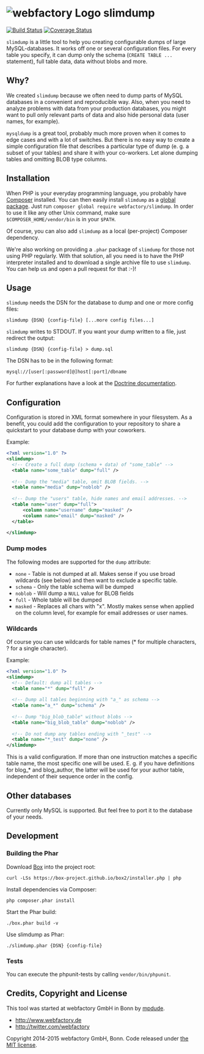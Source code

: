 ![webfactory Logo](https://www.webfactory.de/bundles/webfactorytwiglayout/img/logo.png) slimdump
========

[![Build Status](https://travis-ci.org/webfactory/slimdump.svg?branch=master)](https://travis-ci.org/webfactory/slimdump)
[![Coverage Status](https://coveralls.io/repos/webfactory/slimdump/badge.svg?branch=master&service=github)](https://coveralls.io/github/webfactory/slimdump?branch=master)

`slimdump` is a little tool to help you creating configurable dumps of large MySQL-databases. It works off one or several configuration files. For every table you specify, it can dump only the schema (`CREATE TABLE ...` statement), full table data, data without blobs and more.

## Why?

We created `slimdump` because we often need to dump parts of MySQL databases in a convenient and reproducible way. Also, when you need to analyze problems with data from your production databases, you might want to pull only relevant parts of data and also hide personal data (user names, for example).

`mysqldump` is a great tool, probably much more proven when it comes to edge cases and with a lot of switches. But there is no easy way to create a simple configuration file that describes a particular type of dump (e. g. a subset of your tables) and share it with your co-workers. Let alone dumping tables and omitting BLOB type columns. 

## Installation

When PHP is your everyday programming language, you probably have [Composer](https://getcomposer.org) installed. You can then easily install `slimdump` as a [global package](https://getcomposer.org/doc/03-cli.md#global). Just run `composer global require webfactory/slimdump`. In order to use it like any other Unix command, make sure `$COMPOSER_HOME/vendor/bin` is in your `$PATH`.

Of course, you can also add `slimdump` as a local (per-project) Composer dependency.

We're also working on providing a `.phar` package of `slimdump` for those not using PHP regularly. With that solution, all you need is to have the PHP interpreter installed and to download a single archive file to use `slimdump`. You can help us and open a pull request for that :-)!

## Usage
`slimdump` needs the DSN for the database to dump and one or more config files:

`slimdump {DSN} {config-file} [...more config files...]`

`slimdump` writes to STDOUT. If you want your dump written to a file, just redirect the output:

`slimdump {DSN} {config-file} > dump.sql`

The DSN has to be in the following format:

`mysql://[user[:password]@]host[:port]/dbname`

For further explanations have a look at the [Doctrine documentation](http://doctrine-orm.readthedocs.org/projects/doctrine-dbal/en/latest/reference/configuration.html#connecting-using-a-url).

## Configuration
Configuration is stored in XML format somewhere in your filesystem. As a benefit, you could add the configuration to your repository to share a quickstart to your database dump with your coworkers.

Example:
```xml
<?xml version="1.0" ?>
<slimdump>
  <!-- Create a full dump (schema + data) of "some_table" -->
  <table name="some_table" dump="full" />
  
  <!-- Dump the "media" table, omit BLOB fields. -->
  <table name="media" dump="noblob" />
  
  <!-- Dump the "users" table, hide names and email addresses. -->
  <table name="user" dump="full">
      <column name="username" dump="masked" />
      <column name="email" dump="masked" />
  </table>
  
</slimdump>
```

### Dump modes

The following modes are supported for the `dump` attribute:
* `none` - Table is not dumped at all. Makes sense if you use broad wildcards (see below) and then want to exclude a specific table.
* `schema` - Only the table schema will be dumped
* `noblob` - Will dump a `NULL` value for BLOB fields
* `full` - Whole table will be dumped
* `masked` - Replaces all chars with "x". Mostly makes sense when applied on the column level, for example for email addresses or user names.

### Wildcards
Of course you can use wildcards for table names (* for multiple characters, ? for a single character).

Example:
```xml
<?xml version="1.0" ?>
<slimdump>
  <!-- Default: dump all tables -->
  <table name="*" dump="full" />
  
  <!-- Dump all tables beginning with "a_" as schema -->
  <table name="a_*" dump="schema" />
  
  <!-- Dump "big_blob_table" without blobs -->
  <table name="big_blob_table" dump="noblob" />
  
  <!-- Do not dump any tables ending with "_test" -->
  <table name="*_test" dump="none" />
</slimdump>
```
This is a valid configuration. If more than one instruction matches a specific table name, the most specific one will be used. E. g. if you have definitions for blog_* and blog_author, the latter will be used for your author table, independent of their sequence order in the config.

## Other databases
Currently only MySQL is supported. But feel free to port it to the database of your needs.

## Development

### Building the Phar

Download [Box](https://github.com/box-project/box2) into the project root:

    curl -LSs https://box-project.github.io/box2/installer.php | php
    
Install dependencies via Composer:

    php composer.phar install
    
Start the Phar build:

    ./box.phar build -v
   
Use slimdump as Phar:

    ./slimdump.phar {DSN} {config-file}
    
### Tests

You can execute the phpunit-tests by calling `vendor/bin/phpunit`. 

## Credits, Copyright and License
This tool was started at webfactory GmbH in Bonn by [mpdude](https://github.com/mpdude).

- <http://www.webfactory.de>
- <http://twitter.com/webfactory>

Copyright 2014-2015 webfactory GmbH, Bonn. Code released under [the MIT license](LICENSE).

